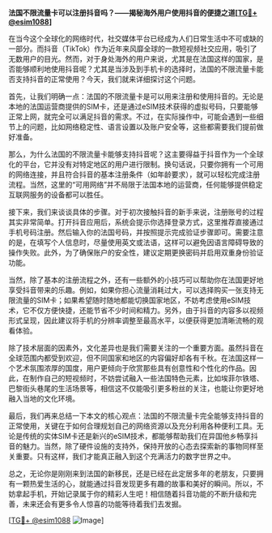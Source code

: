 **法国不限流量卡可以注册抖音吗？——揭秘海外用户使用抖音的便捷之道[[TG💪+ @esim1088](https://t.me/s/esim1088)]**

在当今这个全球化的网络时代，社交媒体平台已经成为人们日常生活中不可或缺的一部分。而抖音（TikTok）作为近年来风靡全球的一款短视频社交应用，吸引了无数用户的目光。然而，对于身处海外的用户来说，尤其是在法国这样的国家，是否能够顺利地使用抖音呢？尤其是当涉及到手机卡的选择时，法国的不限流量卡能否支持抖音的正常使用？今天，我们就来详细探讨这个问题。

首先，让我们明确一点：法国的不限流量卡是可以用来注册和使用抖音的。无论是本地的法国运营商提供的SIM卡，还是通过eSIM技术获得的虚拟号码，只要能够正常上网，就完全可以满足抖音的需求。不过，在实际操作中，可能会遇到一些细节上的问题，比如网络稳定性、语言设置以及账户安全等，这些都需要我们提前做好准备。

那么，为什么法国的不限流量卡能够支持抖音呢？这主要得益于抖音作为一个全球化的平台，它并没有对特定地区的用户进行限制。换句话说，只要你拥有一个可用的网络连接，并且符合抖音的基本注册条件（如年龄要求），就可以轻松完成注册流程。当然，这里的“可用网络”并不局限于法国本地的运营商，任何能够提供稳定互联网服务的设备都可以胜任。

接下来，我们来谈谈具体的步骤。对于初次接触抖音的新手来说，注册账号的过程其实非常简单。打开抖音应用后，系统会提示你选择登录方式，这里推荐直接通过手机号码注册。然后输入你的法国号码，并按照提示完成验证步骤即可。需要注意的是，在填写个人信息时，尽量使用英文或法语，这样可以避免因语言障碍导致的操作失败。此外，为了确保账户的安全性，建议定期更换密码并启用双重身份验证功能。

当然，除了基本的注册流程之外，还有一些额外的小技巧可以帮助你在法国更好地享受抖音带来的乐趣。例如，如果你担心流量消耗过大，可以选择购买一张支持无限流量的SIM卡；如果希望随时随地都能切换国家地区，不妨考虑使用eSIM技术，它不仅方便快捷，还能节省不少时间和精力。另外，由于抖音的内容多以视频形式呈现，因此建议将手机的分辨率调整至最高水平，以便获得更加清晰流畅的观看体验。

除了技术层面的因素外，文化差异也是我们需要关注的一个重要方面。虽然抖音在全球范围内都受到欢迎，但不同国家和地区的内容偏好却各有千秋。在法国这样一个艺术氛围浓厚的国度，用户更倾向于欣赏那些具有创意性和个性化的作品。因此，在制作自己的短视频时，不妨尝试融入一些法国特色元素，比如埃菲尔铁塔、巴黎街头巷尾的生活场景等，相信这不仅能吸引更多粉丝的关注，也能让你更好地融入当地的文化环境。

最后，我们再来总结一下本文的核心观点：法国的不限流量卡完全能够支持抖音的正常使用，关键在于如何合理规划自己的网络资源以及充分利用各种便利工具。无论是传统的实体SIM卡还是新兴的eSIM技术，都能够帮助我们在异国他乡畅享抖音的魅力。当然，除了硬件设施的支持外，保持开放的心态去探索新的事物同样至关重要。只有这样，我们才能真正融入到这个充满活力的数字世界之中。

总之，无论你是刚刚来到法国的新移民，还是已经在此定居多年的老朋友，只要拥有一颗热爱生活的心，就能通过抖音发现更多有趣的故事和美好的瞬间。所以，不妨拿起手机，开始记录属于你的精彩人生吧！相信随着抖音功能的不断升级和完善，未来还会有更多令人惊喜的功能等待着我们去发掘。

[[TG💪+ @esim1088](https://t.me/s/esim1088) ![Image](https://i.postimg.cc/4NQfJmqS/Snipaste-2025-05-13-00-14-12.png)]